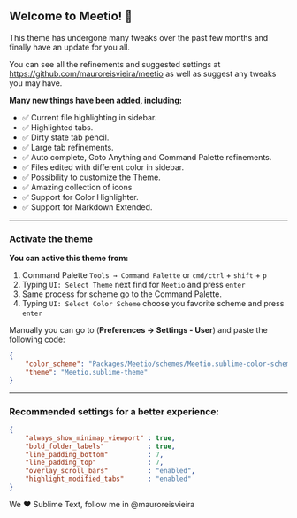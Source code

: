 ## Welcome to Meetio! 🎉

This theme has undergone many tweaks over the past few months and finally have an update for you all.

You can see all the refinements and suggested settings at https://github.com/mauroreisvieira/meetio
as well as suggest any tweaks you may have.

**Many new things have been added, including:**

- ✅ Current file highlighting in sidebar.
- ✅ Highlighted tabs.
- ✅ Dirty state tab pencil.
- ✅ Large tab refinements.
- ✅ Auto complete, Goto Anything and Command Palette refinements.
- ✅ Files edited with different color in sidebar.
- ✅ Possibility to customize the Theme.
- ✅ Amazing collection of icons
- ✅ Support for Color Highlighter.
- ✅ Support for Markdown Extended.

***

### Activate the theme

**You can active this theme from:**

1. Command Palette `Tools → Command Palette` or `cmd/ctrl` + `shift` + `p`
2. Typing `UI: Select Theme` next find for `Meetio` and press `enter`
3. Same process for scheme go to the Command Palette.
4. Typing `UI: Select Color Scheme` choose you favorite scheme and press `enter`

Manually you can go to (**Preferences → Settings - User**) and paste the following code:

```json
{
    "color_scheme": "Packages/Meetio/schemes/Meetio.sublime-color-scheme",
    "theme": "Meetio.sublime-theme"
}
```

***

###  Recommended settings for a better experience:

```json
{
    "always_show_minimap_viewport" : true,
    "bold_folder_labels"           : true,
    "line_padding_bottom"          : 7,
    "line_padding_top"             : 7,
    "overlay_scroll_bars"          : "enabled",
    "highlight_modified_tabs"      : "enabled"
}
```

We ♥️ Sublime Text, follow me in @mauroreisvieira
